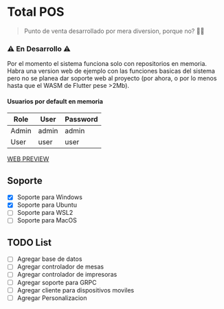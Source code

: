 # Total POS

> Punto de venta desarrollado por mera diversion, porque no? 🤷‍♂️

### ⚠️ En Desarrollo ⚠️

Por el momento el sistema funciona solo con repositorios en memoria.
Habra una version web de ejemplo con las funciones basicas del sistema pero no se planea dar soporte web al proyecto (por ahora, o por lo menos hasta que el WASM de Flutter pese >2Mb).

#### Usuarios por default en memoria

| Role         | User      |  Password  |
|--------------|-----------|------------|
| Admin        | admin     | admin      |
| User         | user      | user       |


<a href="https://total-3r4jyl7qo-ushieru.vercel.app/" target="_blank">WEB PREVIEW</a>

## Soporte

* [X] Soporte para Windows
* [X] Soporte para Ubuntu
* [ ] Soporte para WSL2
* [ ] Soporte para MacOS

## TODO List

* [ ] Agregar base de datos
* [ ] Agregar controlador de mesas
* [ ] Agregar controlador de impresoras
* [ ] Agregar soporte para GRPC
* [ ] Agregar cliente para dispositivos moviles
* [ ] Agregar Personalizacion
